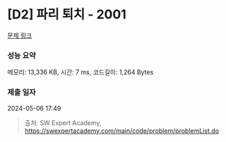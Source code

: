# [D2] 파리 퇴치 - 2001 

[문제 링크](https://swexpertacademy.com/main/code/problem/problemDetail.do?contestProbId=AV5PzOCKAigDFAUq) 

### 성능 요약

메모리: 13,336 KB, 시간: 7 ms, 코드길이: 1,264 Bytes

### 제출 일자

2024-05-06 17:49



> 출처: SW Expert Academy, https://swexpertacademy.com/main/code/problem/problemList.do